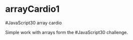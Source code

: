 # arrayCardio1
#JavaScript30 array cardio 


Simple work with arrays form the #JavaScript30 challenge. 
